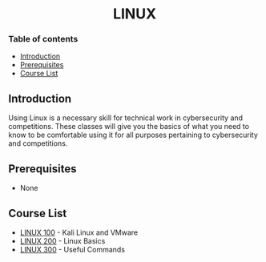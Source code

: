 <h1 align="center">LINUX</h1>

### Table of contents

- [Introduction](#introduction)
- [Prerequisites](#prerequisites)
- [Course List](#course-list)

## Introduction
Using Linux is a necessary skill for technical work in cybersecurity and competitions. These classes will give you the basics of what you need to know to be comfortable using it for all purposes pertaining to cybersecurity and competitions.

## Prerequisites
- None

## Course List
- [LINUX 100](https://github.com/ursusShooock/CTF-by-eldiablo/tree/main/Linux/LINUX%20100) - Kali Linux and VMware
- [LINUX 200](https://github.com/ursusShooock/CTF-by-eldiablo/tree/main/Linux/LINUX%20200) - Linux Basics
- [LINUX 300](https://github.com/ursusShooock/CTF-by-eldiablo/tree/main/Linux/LINUX%20300) - Useful Commands
